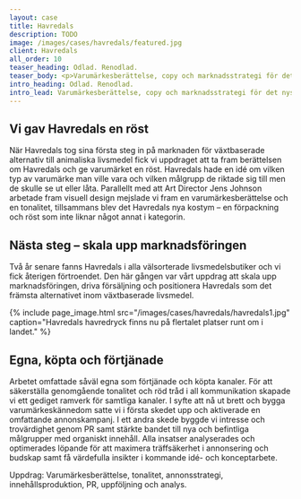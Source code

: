 ```yaml
---
layout: case
title: Havredals
description: TODO
image: /images/cases/havredals/featured.jpg
client: Havredals
all_order: 10
teaser_heading: Odlad. Renodlad.
teaser_body: <p>Varumärkesberättelse, copy och marknadsstrategi för det nystartade företaget Havredals.</p>
intro_heading: Odlad. Renodlad.
intro_lead: Varumärkesberättelse, copy och marknadsstrategi för det nystartade företaget som tillverkar havrebaserade livsmedel.
---
```

## Vi gav Havredals en röst

När Havredals tog sina första steg in på marknaden för växtbaserade alternativ till animaliska livsmedel fick vi uppdraget att ta fram berättelsen om Havredals och ge varumärket en röst. Havredals hade en idé om vilken typ av varumärke man ville vara och vilken målgrupp de riktade sig till men de skulle se ut eller låta. Parallellt med att Art Director Jens Johnson arbetade fram visuell design mejslade vi fram en varumärkesberättelse och en tonalitet, tillsammans blev det Havredals nya kostym – en förpackning och röst som inte liknar något annat i kategorin.

## Nästa steg – skala upp marknadsföringen

Två år senare fanns Havredals i alla välsorterade livsmedelsbutiker och vi fick återigen förtroendet. Den här gången var vårt uppdrag att skala upp marknadsföringen, driva försäljning och positionera Havredals som det främsta alternativet inom växtbaserade livsmedel.

{%
  include page_image.html
  src="/images/cases/havredals/havredals1.jpg"
  caption="Havredals havredryck finns nu på flertalet platser runt om i landet."
%}

## Egna, köpta och förtjänade

Arbetet omfattade såväl egna som förtjänade och köpta kanaler. För att säkerställa genomgående tonalitet och röd tråd i all kommunikation skapade vi ett gediget ramverk för samtliga kanaler. I syfte att nå ut brett och bygga varumärkeskännedom satte vi i första skedet upp och aktiverade en omfattande annonskampanj. I ett andra skede byggde vi intresse och trovärdighet genom PR samt stärkte bandet till nya och befintliga målgrupper med organiskt innehåll. Alla insatser analyserades och optimerades löpande för att maximera träffsäkerhet i annonsering och budskap samt få värdefulla insikter i kommande idé- och konceptarbete.

Uppdrag: Varumärkesberättelse, tonalitet, annonsstrategi, innehållsproduktion, PR, uppföljning och analys. 

